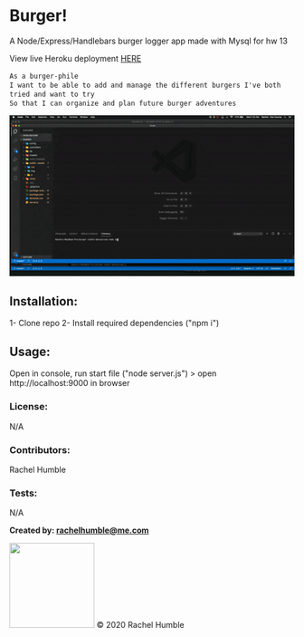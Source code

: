# Burger!
A Node/Express/Handlebars burger logger app made with Mysql for hw 13

View live Heroku deployment <a href="https://rhumble-burger.herokuapp.com/">HERE</a>

```
As a burger-phile
I want to be able to add and manage the different burgers I've both tried and want to try
So that I can organize and plan future burger adventures
```
<img src="public/assets/img/burger.gif">

## Installation: 
1- Clone repo 2- Install required dependencies ("npm i")

## Usage: 
Open in console, run start file ("node server.js") > open http://localhost:9000 in browser

### License: 
N/A

### Contributors: 
Rachel Humble

### Tests: 
N/A

**Created by: rachelhumble@me.com** 
    
<img src="https://avatars2.githubusercontent.com/u/58493428?v=4" height="150" width="150">
&copy; 2020 Rachel Humble 
